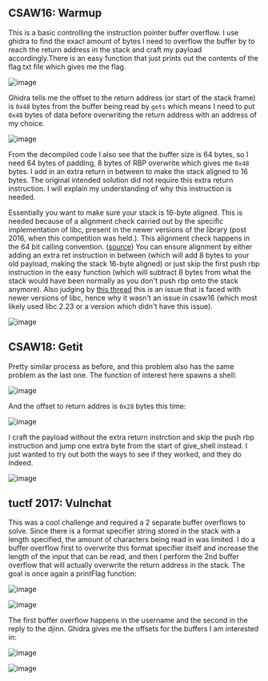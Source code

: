 ## CSAW16: Warmup

This is a basic controlling the instruction pointer buffer overflow. I use ghidra to find the exact amount of bytes I need to overflow the buffer by to 
reach the return address in the stack and craft my payload accordingly.There is an easy function that just prints out the contents of the flag.txt file 
which gives me the flag.

![image](https://github.com/KiranbaskarV/Nightmare/assets/41965706/27d8c08d-8eb6-40db-a107-7edbebfc7108)

Ghidra tells me the offset to the return address (or start of the stack frame) is `0x48` bytes from the buffer being read by `gets` which means I need 
to put `0x48` bytes of data before overwriting the return address with an address of my choice.

![image](https://github.com/KiranbaskarV/Nightmare/assets/41965706/c6d7b1c5-8c7e-4562-b194-40979a6523c5)

From the decompiled code I also see that the buffer size is 64 bytes, so I need 64 bytes of padding, 8 bytes of RBP overwrite which gives me `0x48` bytes. 
I add in an extra return in between to make the stack aligned to 16 bytes. The original intended solution did not require this extra return instruction. 
I will explain my understanding of why this instruction is needed.

Essentially you want to make sure your stack is 16-byte aligned. This is needed because of a alignment check carried out by the specific implementation of libc,
present in the newer versions of the library (post 2016, when this competition was held.). This alignment check happens in the 64 bit calling convention. ([source](https://ropemporium.com/guide.html#Common%20pitfalls)) 
You can ensure alignment by either adding an extra ret instruction in between (which will add 8 bytes to your old payload, making the stack 16-byte aligned) 
or just skip the first push rbp instruction in the easy function (which will subtract 8 bytes from what the stack would have been normally as you don't push rbp onto 
the stack anymore). Also judging by [this thread](https://www.reddit.com/r/LiveOverflow/comments/g3z2t7/stack_alignment_question/) this is an issue that is
faced with newer versions of libc, hence why it wasn't an issue in csaw16 (which most likely used libc 2.23 or a version which didn't have this issue).

![image](https://github.com/KiranbaskarV/Nightmare/assets/41965706/bdbe60c9-dfb2-4dac-a25e-697569d3affb)

## CSAW18: Getit

Pretty similar process as before, and this problem also has the same problem as the last one. The function of interest here spawns a shell:

![image](https://github.com/KiranbaskarV/Nightmare/assets/41965706/5b071c76-2047-4cc9-9772-21b2cd5b34c0)

And the offset to return addres is `0x28` bytes this time:

![image](https://github.com/KiranbaskarV/Nightmare/assets/41965706/225752ce-5c23-41a0-aa85-606ff68aa20c)

I craft the payload without the extra return instrction and skip the push rbp instruction and jump one extra byte from the start of give_shell instead. I just wanted to try
out both the ways to see if they worked, and they do indeed.

![image](https://github.com/KiranbaskarV/Nightmare/assets/41965706/010523f2-7e17-4eb3-a9cf-698923cbda56)

## tuctf 2017: Vulnchat

This was a cool challenge and required a 2 separate buffer overflows to solve. Since there is a format specifier string stored in the stack with a length specified,
the amount of characters being read in was limited. I do a buffer overflow first to overwrite this format specifier itself and increase the length of the input that 
can be read, and then I perform the 2nd buffer overflow that will actually overwrite the return address in the stack. The goal is once again a printFlag function:

![image](https://github.com/KiranbaskarV/Nightmare/assets/41965706/2fd9d5a4-49ea-4e5c-9e4d-d17e3a5e3f19)

![image](https://github.com/KiranbaskarV/Nightmare/assets/41965706/ff5d3b20-dc46-4c02-a8db-8d6cb11e0613)

The first buffer overflow happens in the username and the second in the reply to the djinn. Ghidra gives me the offsets for the buffers I am interested in:

![image](https://github.com/KiranbaskarV/Nightmare/assets/41965706/ac9e38a1-c62f-4801-a9a3-329a6f24d58c)

![image](https://github.com/KiranbaskarV/Nightmare/assets/41965706/8428427c-ab3c-4f19-8976-b0ade8d06636)



